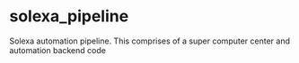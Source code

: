 solexa_pipeline
===============

Solexa automation pipeline. This comprises of a super computer center and automation backend code